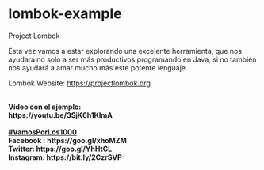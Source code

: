 # lombok-example

Project Lombok
 
Esta vez vamos a estar explorando una excelente herramienta, que nos ayudará no solo a ser más productivos programando en Java, si no también nos ayudará a amar mucho más este potente lenguaje.

Lombok Website: https://projectlombok.org

<br>
<b>Vídeo con el ejemplo:</b><br>
<b>https://youtu.be/3SjK6h1KlmA</b><br>

<br>
<b><a href="https://goo.gl/v2Oej4" target="_blank">#VamosPorLos1000</a><b>
<br>
Facebook : https://goo.gl/xhoMZM<br>
Twitter: https://goo.gl/YhHtCL<br>
Instagram: https://bit.ly/2CzrSVP<br>

